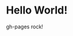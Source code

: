 

<html>
    <body>
        <h1>Hello World!</h1>
        <p>gh-pages rock!</p>
    </body>
</html>
